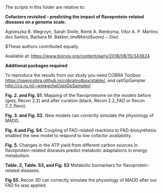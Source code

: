 The scripts in this folder are relative to:

<b>Cofactors revisited – predicting the impact of flavoprotein-related diseases on a genome scale.</b>

Agnieszka B. Wegrzyn, Sarah Stolle, Rienk A. Rienksma, Vítor A. P. Martins dos Santos, Barbara M. Bakker$, and Maria Suarez-Diez$

$These authors contributed equally. 

Available at: https://www.biorxiv.org/content/early/2018/08/15/343624

<b>Additional packages required</b>

To reproduce the results from our study you need COBRA Toolbox https://opencobra.github.io/cobratoolbox/stable/, and optGpSampler http://cs.ru.nl/~wmegchel/optGpSampler/

<b>Fig. 2. and Fig. S1.</b> Mapping of the flavoproteome on the models before (grey, Recon 2.2) and after curation (black, Recon 2.2_FAD or Recon 2.2_flavo).

<b>Fig. 3. and Fig. S2.</b> New models can correctly simulate the physiology of MADD.

<b>Fig. 4.and Fig. S4.</b> Coupling of FAD-related reactions to FAD-biosynthesis enabled the new model to respond to low cofactor availability.

<b>Fig. 5.</b> Changes in the ATP yield from different carbon sources in flavoprotein-related diseases predict metabolic adaptations in energy metabolism.

<b>Table. 2, Table. S3, and Fig. S3</b> Metabolic biomarkers for flavoprotein-related diseases.

<b>Fig S5.</b> Recon 3D can correctly simulate the physiology of MADD after our FAD fix was applied.
